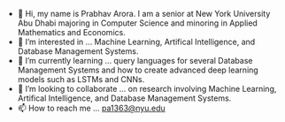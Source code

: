 - 👋 Hi, my name is Prabhav Arora. I am a senior at New York University Abu Dhabi majoring in Computer Science and minoring in Applied Mathematics and Economics.
- 👀 I’m interested in ... Machine Learning, Artifical Intelligence, and Database Management Systems.
- 🌱 I’m currently learning ... query languages for several Database Management Systems and how to create advanced deep learning models such as LSTMs and CNNs.
- 💞️ I’m looking to collaborate ... on research involving Machine Learning, Artifical Intelligence, and Database Management Systems.
- 📫 How to reach me ... pa1363@nyu.edu

<!---
prabhav2302/prabhav2302 is a ✨ special ✨ repository because its `README.md` (this file) appears on your GitHub profile.
You can click the Preview link to take a look at your changes.
--->
